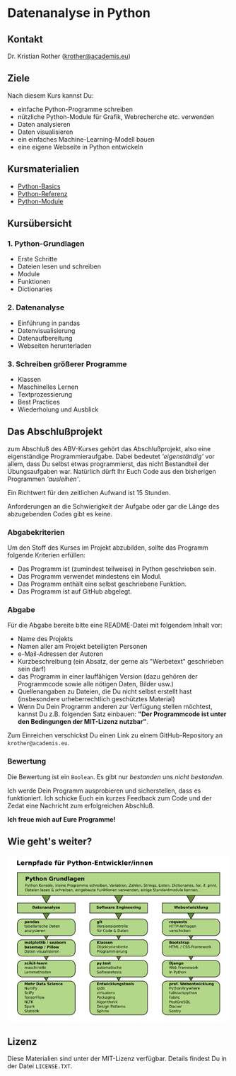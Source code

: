 
# Datenanalyse in Python

## Kontakt

Dr. Kristian Rother ([krother@academis.eu](mailto:krother@academis.eu))

## Ziele

Nach diesem Kurs kannst Du:

* einfache Python-Programme schreiben
* nützliche Python-Module für Grafik, Webrecherche etc. verwenden
* Daten analysieren
* Daten visualisieren
* ein einfaches Machine-Learning-Modell bauen
* eine eigene Webseite in Python entwickeln

## Kursmaterialien

* [Python-Basics](https://krother.gitbooks.io/python-3-basics-tutorial/content/de/)
* [Python-Referenz](https://www.gitbook.com/book/krother/python-3-reference/details)
* [Python-Module](https://www.gitbook.com/book/krother/python-3-module-examples/details)


## Kursübersicht

### 1. Python-Grundlagen

* Erste Schritte
* Dateien lesen und schreiben
* Module
* Funktionen
* Dictionaries

### 2. Datenanalyse

* Einführung in pandas
* Datenvisualisierung
* Datenaufbereitung
* Webseiten herunterladen

### 3. Schreiben größerer Programme

* Klassen
* Maschinelles Lernen
* Textprozessierung
* Best Practices
* Wiederholung und Ausblick

## Das Abschlußprojekt

zum Abschluß des ABV-Kurses gehört das Abschlußprojekt, also eine eigenständige Programmieraufgabe. Dabei bedeutet *'eigenständig'* vor allem, dass Du selbst etwas programmierst, das nicht Bestandteil der Übungsaufgaben war. Natürlich dürft Ihr Euch Code aus den bisherigen Programmen *'ausleihen'*.

Ein Richtwert für den zeitlichen Aufwand ist 15 Stunden.

Anforderungen an die Schwierigkeit der Aufgabe oder gar die Länge des abzugebenden Codes gibt es keine.

### Abgabekriterien

Um den Stoff des Kurses im Projekt abzubilden, sollte das Programm folgende Kriterien erfüllen:

* Das Programm ist (zumindest teilweise) in Python geschrieben sein.
* Das Programm verwendet mindestens ein Modul.
* Das Programm enthält eine selbst geschriebene Funktion.
* Das Programm ist auf GitHub abgelegt.

### Abgabe

Für die Abgabe bereite bitte eine README-Datei mit folgendem Inhalt vor:

* Name des Projekts
* Namen aller am Projekt beteiligten Personen
* e-Mail-Adressen der Autoren
* Kurzbeschreibung (ein Absatz, der gerne als "Werbetext" geschrieben sein darf)
* das Programm in einer lauffähigen Version (dazu gehören der Programmcode sowie alle nötigen Daten, Bilder usw.)
* Quellenangaben zu Dateien, die Du nicht selbst erstellt hast (insbesondere urheberrechtlich geschütztes Material)
* Wenn Du Dein Programm anderen zur Verfügung stellen möchtest, kannst Du z.B. folgenden Satz einbauen: **"Der Programmcode ist unter den Bedingungen der MIT-Lizenz nutzbar"**. 

Zum Einreichen verschickst Du einen Link zu einem GitHub-Repository an `krother@academis.eu`.

### Bewertung

Die Bewertung ist ein `Boolean`. Es gibt nur *bestanden* uns *nicht bestanden*. 

Ich werde Dein Programm ausprobieren und sicherstellen, dass es funktioniert. Ich schicke Euch ein kurzes Feedback zum Code und der Zedat eine Nachricht zum erfolgreichen Abschluß.

**Ich freue mich auf Eure Programme!**

## Wie geht's weiter?

![Python-Lernpfade](python_roadmap.png)

## Lizenz

Diese Materialien sind unter der MIT-Lizenz verfügbar. Details findest Du in der Datei `LICENSE.TXT`.
